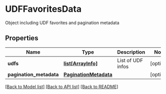 # UDFFavoritesData

Object including UDF favorites and pagination metadata
## Properties
Name | Type | Description | Notes
------------ | ------------- | ------------- | -------------
**udfs** | [**list[ArrayInfo]**](ArrayInfo.md) | List of UDF infos | [optional] 
**pagination_metadata** | [**PaginationMetadata**](PaginationMetadata.md) |  | [optional] 

[[Back to Model list]](../README.md#documentation-for-models) [[Back to API list]](../README.md#documentation-for-api-endpoints) [[Back to README]](../README.md)


